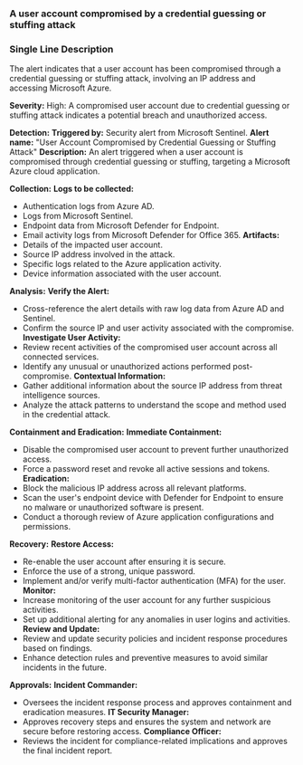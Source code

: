 ### A user account compromised by a credential guessing or stuffing attack

### Single Line Description
The alert indicates that a user account has been compromised through a credential guessing or stuffing attack, involving an IP address and accessing Microsoft Azure.

**Severity:**
High: A compromised user account due to credential guessing or stuffing attack indicates a potential breach and unauthorized access.

**Detection:**
**Triggered by:** Security alert from Microsoft Sentinel.
**Alert name:** "User Account Compromised by Credential Guessing or Stuffing Attack"
**Description:** An alert triggered when a user account is compromised through credential guessing or stuffing, targeting a Microsoft Azure cloud application.

**Collection:**
**Logs to be collected:**
- Authentication logs from Azure AD.
- Logs from Microsoft Sentinel.
- Endpoint data from Microsoft Defender for Endpoint.
- Email activity logs from Microsoft Defender for Office 365.
**Artifacts:**
- Details of the impacted user account.
- Source IP address involved in the attack.
- Specific logs related to the Azure application activity.
- Device information associated with the user account.

**Analysis:**
**Verify the Alert:**
- Cross-reference the alert details with raw log data from Azure AD and Sentinel.
- Confirm the source IP and user activity associated with the compromise.
**Investigate User Activity:**
- Review recent activities of the compromised user account across all connected services.
- Identify any unusual or unauthorized actions performed post-compromise.
**Contextual Information:**
- Gather additional information about the source IP address from threat intelligence sources.
- Analyze the attack patterns to understand the scope and method used in the credential attack.

**Containment and Eradication:**
**Immediate Containment:**
- Disable the compromised user account to prevent further unauthorized access.
- Force a password reset and revoke all active sessions and tokens.
**Eradication:**
- Block the malicious IP address across all relevant platforms.
- Scan the user's endpoint device with Defender for Endpoint to ensure no malware or unauthorized software is present.
- Conduct a thorough review of Azure application configurations and permissions.

**Recovery:**
**Restore Access:**
- Re-enable the user account after ensuring it is secure.
- Enforce the use of a strong, unique password.
- Implement and/or verify multi-factor authentication (MFA) for the user.
**Monitor:**
- Increase monitoring of the user account for any further suspicious activities.
- Set up additional alerting for any anomalies in user logins and activities.
**Review and Update:**
- Review and update security policies and incident response procedures based on findings.
- Enhance detection rules and preventive measures to avoid similar incidents in the future.

**Approvals:**
**Incident Commander:**
- Oversees the incident response process and approves containment and eradication measures.
**IT Security Manager:**
- Approves recovery steps and ensures the system and network are secure before restoring access.
**Compliance Officer:**
- Reviews the incident for compliance-related implications and approves the final incident report.